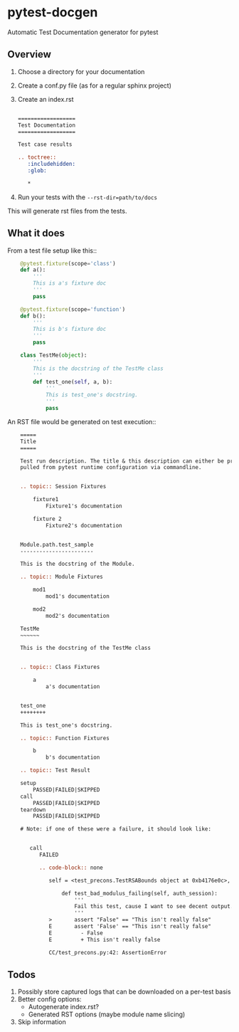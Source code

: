 # pytest-docgen
Automatic Test Documentation generator for pytest


## Overview

1. Choose a directory for your documentation
2. Create a conf.py file (as for a regular sphinx project)
3. Create an index.rst
    ```rst

    ==================
    Test Documentation
    ==================

    Test case results

    .. toctree::
       :includehidden:
       :glob:

       *
    ```

4. Run your tests with the ``--rst-dir=path/to/docs``


This will generate rst files from the tests.

## What it does

From a test file setup like this::

```python
    @pytest.fixture(scope='class')
    def a():
        '''
        This is a's fixture doc
        '''
        pass

    @pytest.fixture(scope='function')
    def b():
        '''
        This is b's fixture doc
        '''
        pass

    class TestMe(object):
        '''
        This is the docstring of the TestMe class
        '''
        def test_one(self, a, b):
            '''
            This is test_one's docstring.
            '''
            pass
```

An RST file would be generated on test execution::

```rst
    =====
    Title
    =====

    Test run description. The title & this description can either be preset, or
    pulled from pytest runtime configuration via commandline.


    .. topic:: Session Fixtures

        fixture1
            Fixture1's documentation

        fixture 2
            Fixture2's documentation


    Module.path.test_sample
    -----------------------

    This is the docstring of the Module.

    .. topic:: Module Fixtures

        mod1
            mod1's documentation

        mod2
            mod2's documentation

    TestMe
    ~~~~~~

    This is the docstring of the TestMe class


    .. topic:: Class Fixtures

        a
            a's documentation


    test_one
    ++++++++

    This is test_one's docstring.

    .. topic:: Function Fixtures

        b
            b's documentation

    .. topic:: Test Result

    setup
        PASSED|FAILED|SKIPPED
    call
        PASSED|FAILED|SKIPPED
    teardown
        PASSED|FAILED|SKIPPED

    # Note: if one of these were a failure, it should look like:


       call
          FAILED

          .. code-block:: none

             self = <test_precons.TestRSABounds object at 0xb4176e0c>, auth_session = 0

                 def test_bad_modulus_failing(self, auth_session):
                     '''
                     Fail this test, cause I want to see decent output.
                     '''
             >       assert "False" == "This isn't really false"
             E       assert 'False' == "This isn't really false"
             E         - False
             E         + This isn't really false

             CC/test_precons.py:42: AssertionError
```


## Todos

1. Possibly store captured logs that can be downloaded on a per-test basis
2. Better config options:
    * Autogenerate index.rst?
    * Generated RST options (maybe module name slicing)
3. Skip information
